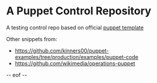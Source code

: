 # A Puppet Control Repository

A testing control repo based on official [puppet template](https://github.com/puppetlabs/control-repo)

Other snippets from:

* https://github.com/kinners00/puppet-examples/tree/production/examples/puppet-code
* https://github.com/wikimedia/operations-puppet


-- eof --